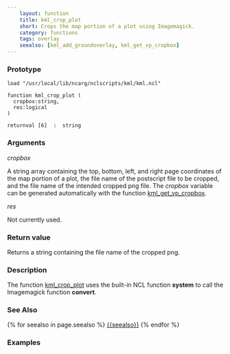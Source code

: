 ```yaml
---
    layout: function
    title: kml_crop_plot
    short: Crops the map portion of a plot using Imagemagick.
    category: functions  
    tags: overlay
    seealso: [kml_add_groundoverlay, kml_get_vp_cropbox]
---
```


### Prototype

<pre><code>load "/usr/local/lib/ncarg/nclscripts/kml/kml.ncl"

function kml_crop_plot ( 
  cropbox:string,
  res:logical
)

returnval [6]  :  string
</code></pre>

### Arguments
*cropbox*

A string array containing the top, bottom, left, and right page coordinates of the map portion of a plot, the file name of the postscript file to be cropped, and the file name of the intended cropped png file. The *cropbox* variable can be generated automatically with the function [kml_get_vp_cropbox]({{site.url}}/functions/kml_get_vp_cropbox).

*res*

Not currently used.

### Return value

Returns a string containing the file name of the cropped png.

### Description

The function [kml_crop_plot]({{site.url}}/functions/kml_crop_plot) uses the built-in NCL function **system** to call the Imagemagick function **convert**. 

### See Also

{% for seealso in page.seealso %}
[{{seealso}}]({{site.url}}/functions/{{seealso}}.html)
{% endfor %}

### Examples


